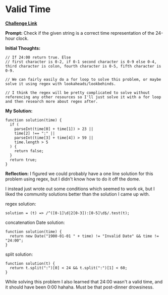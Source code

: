 # Valid Time

[**Challenge Link**](https://app.codesignal.com/arcade/intro/level-12/ywMyCTspqGXPWRZx5)

**Prompt:** Check if the given string is a correct time representation of the 24-hour clock.

**Initial Thoughts:**

```
// If 24:00 return true. Else
// first character is 0-2, if 0-1 second character is 0-9 else 0-4, third character is colon, fourth character is 0-5, fifth character is 0-9.

// We can fairly easily do a for loop to solve this problem, or maybe solve it using regex with lookaheads/lookbehinds.

// I think the regex will be pretty complicated to solve without referencing any other resources so I'll just solve it with a for loop and then research more about regex after.
```

**My Solution:**

```
function solution(time) {
  if (
    parseInt(time[0] + time[1]) > 23 ||
    time[2] !== ":" ||
    parseInt(time[3] + time[4]) > 59 ||
    time.length > 5
  ) {
    return false;
  }
  return true;
}
```

**Reflection:** I figured we could probably have a one line solution for this problem using regex, but I didn't know how to do it off the dome.

I instead just wrote out some conditions which seemed to work ok, but I liked the community solutions better than the solution I came up with.

regex solution:

```
solution = (t) => /^([0-1]\d|2[0-3]):[0-5]\d$/.test(t);
```

concatenation Date solution:

```
function solution(time) {
  return new Date("1900-01-01 " + time) != "Invalid Date" && time != "24:00";
}
```

split solution:

```
function solution(t) {
  return t.split(":")[0] < 24 && t.split(":")[1] < 60;
}
```

While solving this problem I also learned that 24:00 wasn't a valid time, and it should have been 0:00 hahaha. Must be that post-dinner drowsiness.
